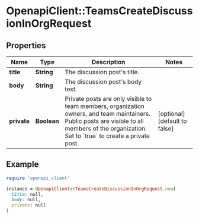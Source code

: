 # OpenapiClient::TeamsCreateDiscussionInOrgRequest

## Properties

| Name | Type | Description | Notes |
| ---- | ---- | ----------- | ----- |
| **title** | **String** | The discussion post&#39;s title. |  |
| **body** | **String** | The discussion post&#39;s body text. |  |
| **private** | **Boolean** | Private posts are only visible to team members, organization owners, and team maintainers. Public posts are visible to all members of the organization. Set to &#x60;true&#x60; to create a private post. | [optional][default to false] |

## Example

```ruby
require 'openapi_client'

instance = OpenapiClient::TeamsCreateDiscussionInOrgRequest.new(
  title: null,
  body: null,
  private: null
)
```


